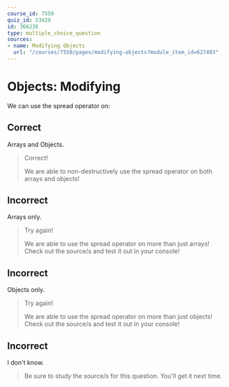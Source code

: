 ```yaml
---
course_id: 7550
quiz_id: 53429
id: 366238
type: multiple_choice_question
sources:
- name: Modifying Objects
  url: "/courses/7550/pages/modifying-objects?module_item_id=627493"
---
```


# Objects: Modifying

We can use the spread operator on:

## Correct

Arrays and Objects.

> Correct!
> 
> We are able to non-destructively use the spread operator on both arrays and
> objects!

## Incorrect

Arrays only.

> Try again!
> 
> We are able to use the spread operator on more than just arrays! Check out the
> source/s and test it out in your console!

## Incorrect

Objects only.

> Try again!
> 
> We are able to use the spread operator on more than just objects! Check out the
> source/s and test it out in your console!

## Incorrect

I don't know.

> Be sure to study the source/s for this question. You'll get it next time.
